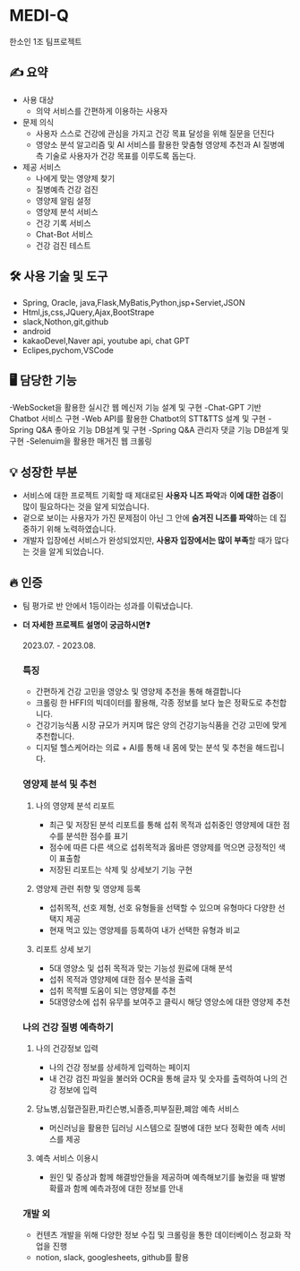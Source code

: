 # MEDI-Q
한소인 1조 팀프로젝트

## ✍️ 요약

- 사용 대상
    - 의약 서비스를 간편하게 이용하는 사용자
- 문제 의식
    - 사용자 스스로 건강에 관심을 가지고 건강 목표 달성을 위해 질문을 던진다
    - 영양소 분석 알고리즘 및 AI 서비스를 활용한 맞춤형 영양제 추천과 AI 질병예측 기술로 사용자가 건강 목표를 이루도록 돕는다.
- 제공 서비스
    - 나에게 맞는 영양제 찾기
    - 질병예측 건강 검진 
    - 영양제 알림 설정
    - 영양제 분석 서비스
    - 건강 기록 서비스
    - Chat-Bot 서비스
    - 건강 검진 테스트

## 🛠 사용 기술 및 도구

- Spring, Oracle, java,Flask,MyBatis,Python,jsp+Serviet,JSON
- Html,js,css,JQuery,Ajax,BootStrape
- slack,Nothon,git,github
- android
- kakaoDevel,Naver api, youtube api, chat GPT
- Eclipes,pychom,VSCode

## 🖥 담당한 기능

-WebSocket을 활용한 실시간 웹 메신저 기능 설계 및 구현
-Chat-GPT 기반 Chatbot 서비스 구현
-Web API를 활용한 Chatbot의 STT&TTS 설계 및 구현
-Spring Q&A 좋아요 기능 DB설계 및 구현
-Spring Q&A 관리자 댓글 기능 DB설계 및 구현
-Selenuim을 활용한 매거진 웹 크롤링

## 💡 성장한 부분

- 서비스에 대한 프로젝트 기획할 때 제대로된 **사용자 니즈 파악**과 **이에 대한 검증**이 많이 필요하다는 것을 알게 되었습니다.
-  겉으로 보이는 사용자가 가진 문제점이 아닌 그 안에 **숨겨진 니즈를 파악**하는 데 집중하기 위해 노력하였습니다.
- 개발자 입장에선 서비스가 완성되었지만, **사용자 입장에서는 많이 부족**할 때가 많다는 것을 알게 되었습니다.

## 🔥 인증

- 팀 평가로 반 안에서 1등이라는 성과를 이뤄냈습니다.

- **더 자세한 프로젝트 설명이 궁금하시면❓** 
    
    2023.07. - 2023.08.
    
    ### 특징
    - 간편하게 건강 고민을 영양소 및 영양제 추천을 통해 해결합니다
    - 크롤링 한 HFFI의 빅데이터를 활용해, 각종 정보를 보다 높은 정확도로 추천합니다.
    - 건강기능식품 시장 규모가 커지며 많은 양의 건강기능식품을 건강 고민에 맞게 추천합니다.
    - 디지털 헬스케어라는 의료 + AI를 통해 내 몸에 맞는 분석 및 추천을 해드립니다.
    
    ### 영양제 분석 및 추천
    
    1. 나의 영양제 분석 리포트
        - 최근 및 저장된 분석 리포트를 통해 섭취 목적과 섭취중인 영양제에 대한 점수를 분석한 점수를 표기
        - 점수에 따른 다른 색으로 섭취목적과 옳바른 영양제를 먹으면 긍정적인 색이 표출함
        - 저장된 리포트는 삭제 및 상세보기 기능 구현
  
    2. 영양제 관련 취향 및 영양제 등록
        - 섭취목적, 선호 제형, 선호 유형들을 선택할 수 있으며 유형마다 다양한 선택지 제공
        - 현재 먹고 있는 영양제를 등록하여 내가 선택한 유형과 비교
    
    3. 리포트 상세 보기
        - 5대 영양소 및 섭취 목적과 맞는 기능성 원료에 대해 분석
        - 섭취 목적과 영양제에 대한 점수 분석을 출력
        - 섭취 목적별 도움이 되는 영양제를 추천
        - 5대영양소에 섭취 유무를 보여주고 클릭시 해당 영양소에 대한 영양제 추천
    
    ### 나의 건강 질병 예측하기
    
    1. 나의 건강정보 입력
        - 나의 건강 정보를 상세하게 입력하는 페이지
        - 내 건강 검진 파일을 불러와 OCR을 통해 글자 및 숫자를 출력하여 나의 건강 정보에 입력
    
    2. 당뇨병,심혈관질환,파킨슨병,뇌졸증,피부질환,폐암 예측 서비스
        - 머신러닝을 활용한 딥러닝 시스템으로 질병에 대한 보다 정확한 예측 서비스를 제공
   
    3. 예측 서비스 이용시
        - 원인 및 증상과 함께 해결방안들을 제공하며 예측해보기를 눌렀을 때
          발병확률과 함께 예측과정에 대한 정보를 안내

    ### 개발 외
    
    - 컨텐츠 개발을 위해 다양한 정보 수집 및 크롤링을 통한 데이터베이스 정교화 작업을 진행
    - notion, slack, googlesheets, github를 활용
